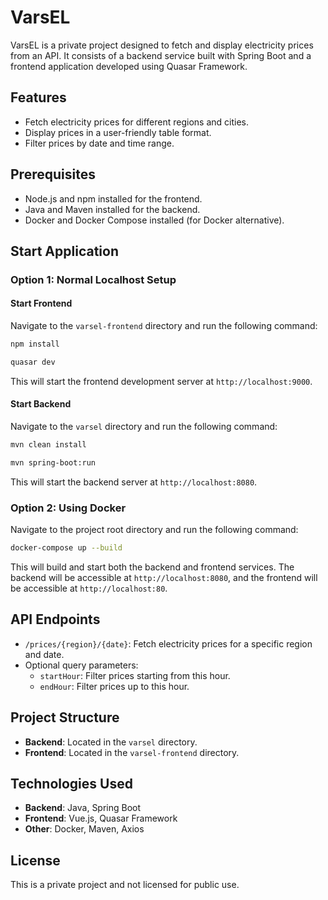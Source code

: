 # VarsEL

VarsEL is a private project designed to fetch and display electricity prices from an API. It consists of a backend service built with Spring Boot and a frontend application developed using Quasar Framework.

## Features
- Fetch electricity prices for different regions and cities.
- Display prices in a user-friendly table format.
- Filter prices by date and time range.

## Prerequisites
- Node.js and npm installed for the frontend.
- Java and Maven installed for the backend.
- Docker and Docker Compose installed (for Docker alternative).

## Start Application

### Option 1: Normal Localhost Setup
#### Start Frontend
Navigate to the `varsel-frontend` directory and run the following command:

````bash
npm install
````

```bash
quasar dev
```

This will start the frontend development server at `http://localhost:9000`.

#### Start Backend
Navigate to the `varsel` directory and run the following command:


```bash
mvn clean install
```

```bash
mvn spring-boot:run
```

This will start the backend server at `http://localhost:8080`.

### Option 2: Using Docker
Navigate to the project root directory and run the following command:

```bash
docker-compose up --build
```

This will build and start both the backend and frontend services. The backend will be accessible at `http://localhost:8080`, and the frontend will be accessible at `http://localhost:80`.

## API Endpoints
- `/prices/{region}/{date}`: Fetch electricity prices for a specific region and date.
- Optional query parameters:
  - `startHour`: Filter prices starting from this hour.
  - `endHour`: Filter prices up to this hour.

## Project Structure
- **Backend**: Located in the `varsel` directory.
- **Frontend**: Located in the `varsel-frontend` directory.

## Technologies Used
- **Backend**: Java, Spring Boot
- **Frontend**: Vue.js, Quasar Framework
- **Other**: Docker, Maven, Axios

## License
This is a private project and not licensed for public use.